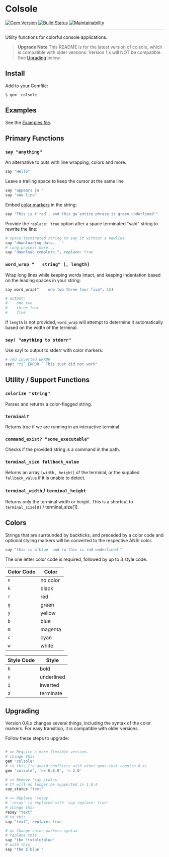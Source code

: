 # Colsole

[![Gem Version](https://badge.fury.io/rb/colsole.svg)](https://badge.fury.io/rb/colsole)
[![Build Status](https://github.com/DannyBen/colsole/workflows/Test/badge.svg)](https://github.com/DannyBen/colsole/actions?query=workflow%3ATest)
[![Maintainability](https://api.codeclimate.com/v1/badges/0556015f7cd2080531a1/maintainability)](https://codeclimate.com/github/DannyBen/colsole/maintainability)

---

Utility functions for colorful console applications.

> **Upgrade Note**
> This README is for the latest version of colsole, which is compatible with
> older versions. Version 1.x will NOT be compatible.
> See [Uprading](#upgrading) below.

## Install

Add to your Gemfile:

```
$ gem 'colsole'
```

## Examples

See the [Examples file](https://github.com/DannyBen/colsole/blob/master/example.rb).

## Primary Functions

### `say "anything"`

An alternative to puts with line wrapping, colors and more.

```ruby
say "Hello"
```

Leave a trailing space to keep the cursor at the same line

```ruby
say "appears in "
say "one line"
```

Embed [color markers](#colors) in the string:

```ruby
say "This is r`red`, and this gu`entire phrase is green underlined`"
```

Provide the `replace: true` option after a space terminated "said" string to
rewrite the line:

```ruby
# space terminated string to say it without a newline
say "downloading data... "
# long process here...
say "download complete.", replace: true
```


### `word_wrap "   string" [, length]`

Wrap long lines while keeping words intact, and keeping indentation based on the
leading spaces in your string:

```ruby
say word_wrap("    one two three four five", 15)

# output:
#    one two
#    three four
#    five
```

If `length` is not provided, `word_wrap` will attempt to determine it
automatically based on the width of the terminal.

### `say! "anything to stderr"`

Use say! to output to stderr with color markers:

```ruby
# red inverted ERROR
say! "ri` ERROR ` This just did not work"
```

## Utility / Support Functions

### `colorize "string"`

Parses and returns a color-flagged string.

### `terminal?`

Returns true if we are running in an interactive terminal

### `command_exist? "some_executable"`

Checks if the provided string is a command in the path.

### `terminal_size fallback_value`

Returns an array `[width, height]` of the terminal, or the supplied 
`fallback_value` if it is unable to detect.

### `terminal_width` / `terminal_height`

Returns only the terminal width or height. This is a shortcut to 
`terminal_size[0]` / terminal_size[1].


## Colors

Strings that are surrounded by backticks, and preceded by a color code and
optional styling markers will be converted to the respective ANSI color.

```ruby
say "this is b`blue` and ru`this is red underlined`"
```

The one letter color code is required, followed by up to 3 style code.

| Color Code | Color
|------------|-------
| `n`        | no color
| `k`        | black
| `r`        | red
| `g`        | green
| `y`        | yellow
| `b`        | blue
| `m`        | magenta
| `c`        | cyan
| `w`        | white

| Style Code | Style
|------------|-------
| `b`        | bold
| `u`        | underlined
| `i`        | inverted
| `z`        | terminate

## Upgrading

Version 0.8.x changes several things, including the syntax of the color
markers. For easy transition, it is compatible with older versions.

Follow these steps to upgrade:

```ruby

# => Require a more flexible version.
# change this
gem 'colsole'
# to this (to avoid conflicts with other gems that require 0.x)
gem 'colsole', '>= 0.8.0', '< 2.0'

# => Remove 'say_status'
# It will no longer be supported in 1.0.0
say_status "text"

# => Replace 'resay'
# 'resay' is replaced with 'say replace: true'
# change this
resay "text"
# to this
say "text", replace: true

# => Change color markers syntax
# replace this
say "the !txtblu!blue"
# with this
say "the b`blue`"
```